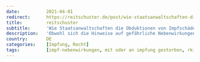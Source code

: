 ```yaml
---
date:          2021-04-01
redirect:      https://reitschuster.de/post/wie-staatsanwaltschaften-die-obduktionen-von-impfschaeden-hintertreiben/
title:         reitschuster
subtitle:      'Wie Staatsanwaltschaften die Obduktionen von Impfschäden hintertreiben'
description:   'Obwohl sich die Hinweise auf gefährliche Nebenwirkungen von Impfungen mehren, wehren sich Staatsanwaltschaften gegen Obduktionen – teilweise sogar, wenn Ärzte ausdrücklich darum bitten. GASTBEITRAG'
country:       DE
categories:    [Impfung, Recht]
tags:          [impf-nebenwirkungen, mit oder an impfung gestorben, rki]
---
```

